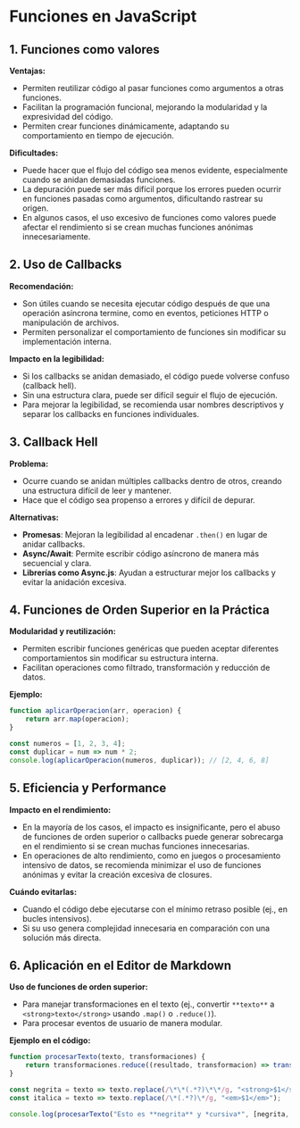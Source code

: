 # Funciones en JavaScript

## 1. Funciones como valores

**Ventajas:**
- Permiten reutilizar código al pasar funciones como argumentos a otras funciones.
- Facilitan la programación funcional, mejorando la modularidad y la expresividad del código.
- Permiten crear funciones dinámicamente, adaptando su comportamiento en tiempo de ejecución.

**Dificultades:**
- Puede hacer que el flujo del código sea menos evidente, especialmente cuando se anidan demasiadas funciones.
- La depuración puede ser más difícil porque los errores pueden ocurrir en funciones pasadas como argumentos, dificultando rastrear su origen.
- En algunos casos, el uso excesivo de funciones como valores puede afectar el rendimiento si se crean muchas funciones anónimas innecesariamente.

## 2. Uso de Callbacks

**Recomendación:**
- Son útiles cuando se necesita ejecutar código después de que una operación asíncrona termine, como en eventos, peticiones HTTP o manipulación de archivos.
- Permiten personalizar el comportamiento de funciones sin modificar su implementación interna.

**Impacto en la legibilidad:**
- Si los callbacks se anidan demasiado, el código puede volverse confuso (callback hell).
- Sin una estructura clara, puede ser difícil seguir el flujo de ejecución.
- Para mejorar la legibilidad, se recomienda usar nombres descriptivos y separar los callbacks en funciones individuales.

## 3. Callback Hell

**Problema:**
- Ocurre cuando se anidan múltiples callbacks dentro de otros, creando una estructura difícil de leer y mantener.
- Hace que el código sea propenso a errores y difícil de depurar.

**Alternativas:**
- **Promesas**: Mejoran la legibilidad al encadenar `.then()` en lugar de anidar callbacks.
- **Async/Await**: Permite escribir código asíncrono de manera más secuencial y clara.
- **Librerías como Async.js**: Ayudan a estructurar mejor los callbacks y evitar la anidación excesiva.

## 4. Funciones de Orden Superior en la Práctica

**Modularidad y reutilización:**
- Permiten escribir funciones genéricas que pueden aceptar diferentes comportamientos sin modificar su estructura interna.
- Facilitan operaciones como filtrado, transformación y reducción de datos.

**Ejemplo:**
```js
function aplicarOperacion(arr, operacion) {
    return arr.map(operacion);
}

const numeros = [1, 2, 3, 4];
const duplicar = num => num * 2;
console.log(aplicarOperacion(numeros, duplicar)); // [2, 4, 6, 8]
```

## 5. Eficiencia y Performance

**Impacto en el rendimiento:**
- En la mayoría de los casos, el impacto es insignificante, pero el abuso de funciones de orden superior o callbacks puede generar sobrecarga en el rendimiento si se crean muchas funciones innecesarias.
- En operaciones de alto rendimiento, como en juegos o procesamiento intensivo de datos, se recomienda minimizar el uso de funciones anónimas y evitar la creación excesiva de closures.

**Cuándo evitarlas:**
- Cuando el código debe ejecutarse con el mínimo retraso posible (ej., en bucles intensivos).
- Si su uso genera complejidad innecesaria en comparación con una solución más directa.

## 6. Aplicación en el Editor de Markdown

**Uso de funciones de orden superior:**
- Para manejar transformaciones en el texto (ej., convertir `**texto**` a `<strong>texto</strong>` usando `.map()` o `.reduce()`).
- Para procesar eventos de usuario de manera modular.

**Ejemplo en el código:**
```js
function procesarTexto(texto, transformaciones) {
    return transformaciones.reduce((resultado, transformacion) => transformacion(resultado), texto);
}

const negrita = texto => texto.replace(/\*\*(.*?)\*\*/g, "<strong>$1</strong>");
const italica = texto => texto.replace(/\*(.*?)\*/g, "<em>$1</em>");

console.log(procesarTexto("Esto es **negrita** y *cursiva*", [negrita, italica]));
